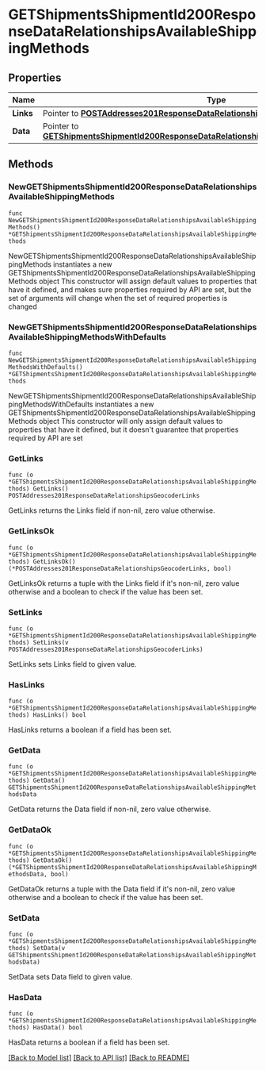 # GETShipmentsShipmentId200ResponseDataRelationshipsAvailableShippingMethods

## Properties

Name | Type | Description | Notes
------------ | ------------- | ------------- | -------------
**Links** | Pointer to [**POSTAddresses201ResponseDataRelationshipsGeocoderLinks**](POSTAddresses201ResponseDataRelationshipsGeocoderLinks.md) |  | [optional] 
**Data** | Pointer to [**GETShipmentsShipmentId200ResponseDataRelationshipsAvailableShippingMethodsData**](GETShipmentsShipmentId200ResponseDataRelationshipsAvailableShippingMethodsData.md) |  | [optional] 

## Methods

### NewGETShipmentsShipmentId200ResponseDataRelationshipsAvailableShippingMethods

`func NewGETShipmentsShipmentId200ResponseDataRelationshipsAvailableShippingMethods() *GETShipmentsShipmentId200ResponseDataRelationshipsAvailableShippingMethods`

NewGETShipmentsShipmentId200ResponseDataRelationshipsAvailableShippingMethods instantiates a new GETShipmentsShipmentId200ResponseDataRelationshipsAvailableShippingMethods object
This constructor will assign default values to properties that have it defined,
and makes sure properties required by API are set, but the set of arguments
will change when the set of required properties is changed

### NewGETShipmentsShipmentId200ResponseDataRelationshipsAvailableShippingMethodsWithDefaults

`func NewGETShipmentsShipmentId200ResponseDataRelationshipsAvailableShippingMethodsWithDefaults() *GETShipmentsShipmentId200ResponseDataRelationshipsAvailableShippingMethods`

NewGETShipmentsShipmentId200ResponseDataRelationshipsAvailableShippingMethodsWithDefaults instantiates a new GETShipmentsShipmentId200ResponseDataRelationshipsAvailableShippingMethods object
This constructor will only assign default values to properties that have it defined,
but it doesn't guarantee that properties required by API are set

### GetLinks

`func (o *GETShipmentsShipmentId200ResponseDataRelationshipsAvailableShippingMethods) GetLinks() POSTAddresses201ResponseDataRelationshipsGeocoderLinks`

GetLinks returns the Links field if non-nil, zero value otherwise.

### GetLinksOk

`func (o *GETShipmentsShipmentId200ResponseDataRelationshipsAvailableShippingMethods) GetLinksOk() (*POSTAddresses201ResponseDataRelationshipsGeocoderLinks, bool)`

GetLinksOk returns a tuple with the Links field if it's non-nil, zero value otherwise
and a boolean to check if the value has been set.

### SetLinks

`func (o *GETShipmentsShipmentId200ResponseDataRelationshipsAvailableShippingMethods) SetLinks(v POSTAddresses201ResponseDataRelationshipsGeocoderLinks)`

SetLinks sets Links field to given value.

### HasLinks

`func (o *GETShipmentsShipmentId200ResponseDataRelationshipsAvailableShippingMethods) HasLinks() bool`

HasLinks returns a boolean if a field has been set.

### GetData

`func (o *GETShipmentsShipmentId200ResponseDataRelationshipsAvailableShippingMethods) GetData() GETShipmentsShipmentId200ResponseDataRelationshipsAvailableShippingMethodsData`

GetData returns the Data field if non-nil, zero value otherwise.

### GetDataOk

`func (o *GETShipmentsShipmentId200ResponseDataRelationshipsAvailableShippingMethods) GetDataOk() (*GETShipmentsShipmentId200ResponseDataRelationshipsAvailableShippingMethodsData, bool)`

GetDataOk returns a tuple with the Data field if it's non-nil, zero value otherwise
and a boolean to check if the value has been set.

### SetData

`func (o *GETShipmentsShipmentId200ResponseDataRelationshipsAvailableShippingMethods) SetData(v GETShipmentsShipmentId200ResponseDataRelationshipsAvailableShippingMethodsData)`

SetData sets Data field to given value.

### HasData

`func (o *GETShipmentsShipmentId200ResponseDataRelationshipsAvailableShippingMethods) HasData() bool`

HasData returns a boolean if a field has been set.


[[Back to Model list]](../README.md#documentation-for-models) [[Back to API list]](../README.md#documentation-for-api-endpoints) [[Back to README]](../README.md)


